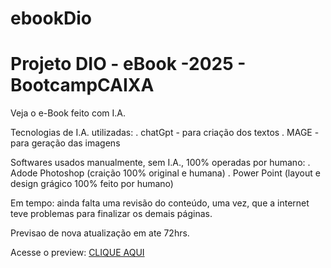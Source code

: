 # ebookDio
Projeto DIO - eBook -2025 - BootcampCAIXA
=========================================

Veja o e-Book feito com I.A.

Tecnologias de I.A. utilizadas:
. chatGpt - para criação dos textos
. MAGE - para geração das imagens

Softwares usados manualmente, sem I.A., 100% operadas por humano:
. Adode Photoshop (craição 100% original e humana)
. Power Point (layout e design grágico 100% feito por humano)

Em tempo: ainda falta uma revisão do conteúdo, uma vez, que a internet teve problemas para finalizar os demais páginas.

Previsao de nova atualização em ate 72hrs.

Acesse o preview: <a href="../ebook-1.pdf">CLIQUE AQUI </a>
